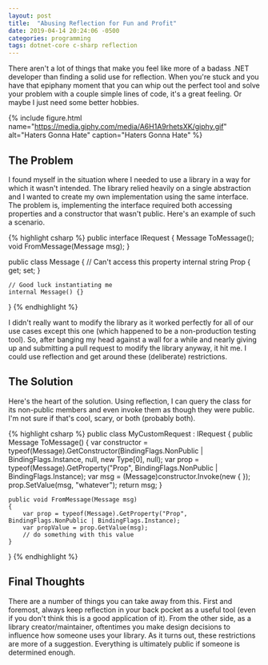 ```yaml
---
layout: post
title:  "Abusing Reflection for Fun and Profit"
date: 2019-04-14 20:24:06 -0500
categories: programming
tags: dotnet-core c-sharp reflection
---
```

There aren't a lot of things that make you feel like more of a badass .NET developer than finding a solid use for reflection. When you're stuck and you have that epiphany moment that you can whip out the perfect tool and solve your problem with a couple simple lines of code, it's a great feeling. Or maybe I just need some better hobbies.

{% include figure.html name="https://media.giphy.com/media/A6H1A9rhetsXK/giphy.gif" alt="Haters Gonna Hate" caption="Haters Gonna Hate" %}

## The Problem

I found myself in the situation where I needed to use a library in a way for which it wasn't intended. The library relied heavily on a single abstraction and I wanted to create my own implementation using the same interface. The problem is, implementing the interface required both accessing properties and a constructor that wasn't public. Here's an example of such a scenario.

{% highlight csharp %}
public interface IRequest
{
    Message ToMessage();
    void FromMessage(Message msg);
}

public class Message
{
    // Can't access this property
    internal string Prop { get; set; }

    // Good luck instantiating me
    internal Message() {}
}
{% endhighlight %}

I didn't really want to modify the library as it worked perfectly for all of our use cases except this one (which happened to be a non-production testing tool). So, after banging my head against a wall for a while and nearly giving up and submitting a pull request to modify the library anyway, it hit me. I could use reflection and get around these (deliberate) restrictions.

## The Solution

Here's the heart of the solution. Using reflection, I can query the class for its non-public members and even invoke them as though they were public. I'm not sure if that's cool, scary, or both (probably both).

{% highlight csharp %}
public class MyCustomRequest : IRequest
{
    public Message ToMessage()
    {
        var constructor = typeof(Message).GetConstructor(BindingFlags.NonPublic | BindingFlags.Instance,
            null, new Type[0], null);
        var prop = typeof(Message).GetProperty("Prop", BindingFlags.NonPublic | BindingFlags.Instance);
        var msg = (Message)constructor.Invoke(new { });
        prop.SetValue(msg, "whatever");
        return msg;
    }

    public void FromMessage(Message msg)
    {
        var prop = typeof(Message).GetProperty("Prop", BindingFlags.NonPublic | BindingFlags.Instance);
        var propValue = prop.GetValue(msg);
        // do something with this value
    }
}
{% endhighlight %}

## Final Thoughts

There are a number of things you can take away from this. First and foremost, always keep reflection in your back pocket as a useful tool (even if you don't think this is a good application of it). From the other side, as a library creator/maintainer, oftentimes you make design decisions to influence how someone uses your library. As it turns out, these restrictions are more of a suggestion. Everything is ultimately public if someone is determined enough.